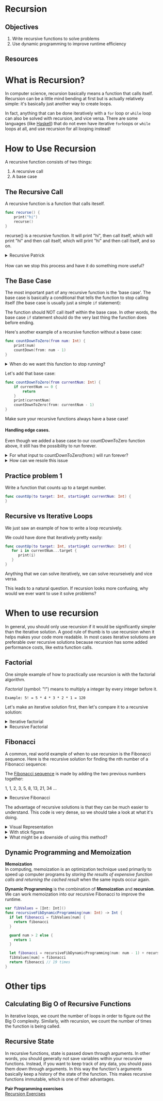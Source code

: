 # Recursion

## Objectives

1. Write recursive functions to solve problems
2. Use dynamic programming to improve runtime efficiency

## Resources


# What is Recursion?
In computer science, recursion basically means a function that calls itself. Recursion can be a little mind bending at first but is actually relatively simple: it's basically just another way to create loops.

In fact, anything that can be done iteratively with a `for` loop or `while` loop can also be solved with recursion, and vice versa. There are some languages (like [Haskell](https://www.haskell.org/)) that do not even have iterative `for`loops or `while` loops at all, and use recursion for all looping instead!

# How to Use Recursion

A recursive function consists of two things:

1. A recursive call
2. A base case

## The Recursive Call
A recursive function is a function that calls iteself.

```swift
func recurse() {
	print("hi")
	recurse()
}
```
recurse() is a recursive function.  It will print "hi", then call itself, which will print "hi" and then call itself, which will print "hi" and then call itself, and so on.  

<details>
<summary>Recursive Patrick</summary>

![recursive patrick](https://media.giphy.com/media/xlTwaFb20TVjW/giphy.gif)
</details>

<br>
How can we stop this process and have it do something more useful?

## The Base Case
The most important part of any recursive function is the 'base case'. The base case is basically a conditional that tells the function to stop calling itself (the base case is usually just a simple `if` statement):


The function should NOT call itself within the base case. In other words, the base case `if` statement should do the very last thing the function does before ending.

Here's another example of a recursive function without a base case:

```swift
func countDownToZero(from num: Int) {
    print(num)
    countDown(from: num - 1)
}
```



<details>
<summary> When do we want this function to stop running? </summary>
        When num is zero
</details>

Let's add that base case:

```swift
func countDownToZero(from currentNum: Int) {
    if currentNum == 0 {
        return
    }
    print(currentNum)
    countDownToZero(from: currentNum - 1)
}
```
Make sure your recursive functions always have a base case!

#### Handling edge cases.

Even though we added a base case to our countDownToZero function above, it still has the possibility to run forever.

<details>
<summary> For what input to countDownToZero(from:) will run forever?</summary>
If the input is less than zero.
</details>

<details>
<summary>How can we resole this issue</summary>

```swift
func countDownToZero(from currentNum: Int) {
    if currentNum <= 0 {
        return
    }
    print(currentNum)
    countDownToZero(from: currentNum - 1)
}
```

</details>


## Practice problem 1

Write a function that counts up to a target number.

```swift
func countUp(to target: Int, startingAt currentNum: Int) {
}
```

## Recursive vs Iterative Loops
We just saw an example of how to write a loop recursively.

We could have done that iteratively pretty easily:

```swift
func countUp(to target: Int, startingAt currentNun: Int) {
   for i in currentNum...target {
      print(i)
   }
}
```

Anything that we can solve iteratively, we can solve recurseively and vice versa.

This leads to a natural question.  If recursion looks more confusing, why would we ever want to use it solve problems?

# When to use recursion
In general, you should only use recursion if it would be significantly simpler than the iterative solution. A good rule of thumb is to use recursion when it helps makes your code more readable. In most cases iterative solutions are preferable over recursive solutions because recursion has some added performance costs, like extra function calls.


## Factorial


One simple example of how to practically use recursion is with the factorial algorithm.

*Factorial* (symbol: "!") means to multiply a integer by every integer before it.

```
Example: 5! = 5 * 4 * 3 * 2 * 1 = 120
```

Let's make an iterative solution first, then let's compare it to a recursive solution:

<details>
<summary> Iterative factorial </summary>
	
```swift
func factorial(n: Int) -> Int {
    var product = 1
    for currentNum in 1...n {
        product *= currentNum
    }
    return product
}
```
</details>


<details>
<summary> Recursive Factorial </summary>

```swift
func recursiveFactorial(n: Int) -> Int {
    guard n > 1 else {return 1} //Base Case
    return n * recursiveFactorial(n: n - 1) //Recursive Call
}
```

</details>




## Fibonacci


A common, real world example of when to use recursion is the Fibonacci sequence. Here is the recursive solution for finding the nth number of a Fibonacci sequence:

The [Fibonacci sequence](https://en.wikipedia.org/wiki/Fibonacci_number) is made by adding the two previous numbers together:

1, 1, 2, 3, 5, 8, 13, 21, 34 ...

<details>
<summary> Recursive Fibonacci </summary>

```swift
func recursiveFib(n: Int) -> Int {
    guard n > 2 else { return 1 }
    return recursiveFib(n: n - 1) + recursiveFib(n: n - 2)
}
```

</details>

The advantage of recursive solutions is that they can be much easier to understand.  This code is very dense, so we should take a look at what it's doing.

<details>
<summary> Visual Representation </summary>

![Fib](http://www.introprogramming.info/wp-content/uploads/2013/07/clip_image00525.png)

</details>


<details>
<summary> With stick figures </summary>

![Fib](https://i.stack.imgur.com/6hD41.png)

</details>


<details>

<summary> What might be a downside of using this method? </summary>

It's very slow!  We have to do a lot of the same work over again.

</details>



## Dynamic Programming and Memoization

**Memoization**    
In computing, memoization is an optimization technique used primarily to speed up computer programs by _storing the results of expensive function calls and returning the cached result_ when the same inputs occur again.

**Dynamic Programming** is the combination of **Memoization** and **recursion**.  We can work memoization into our recursive Fibonacci to improve the runtime.

```swift
var fibValues = [Int: Int]()
func recursiveFibDynamicProgramming(num: Int) -> Int {
  if let fibonacci = fibValues[num] {
    return fibonacci
  }

  guard num > 2 else {
    return 1
  }

  let fibonacci = recursiveFibDynamicProgramming(num: num - 1) + recursiveFibDynamicProgramming(num: num - 2)
  fibValues[num] = fibonacci
  return fibonacci // 19 times
}
```



# Other tips

## Calculating Big O of Recursive Functions
In iterative loops, we count the number of loops in order to figure out the Big O complexity. Similarly, with recursion, we count the number of times the function is being called.


## Recursive State
In recursive functions, state is passed down through arguments. In other words, you should generally not save variables within your recursive functions. Instead, if you want to keep track of any data, you should pass them down through arguments. In this way the function's arguments basically keep a history of the state of the function. This makes recursive functions immutable, which is one of their advantages.

**Pair Programming exercises**   
[Recursion Exercises](./lab.md)  
